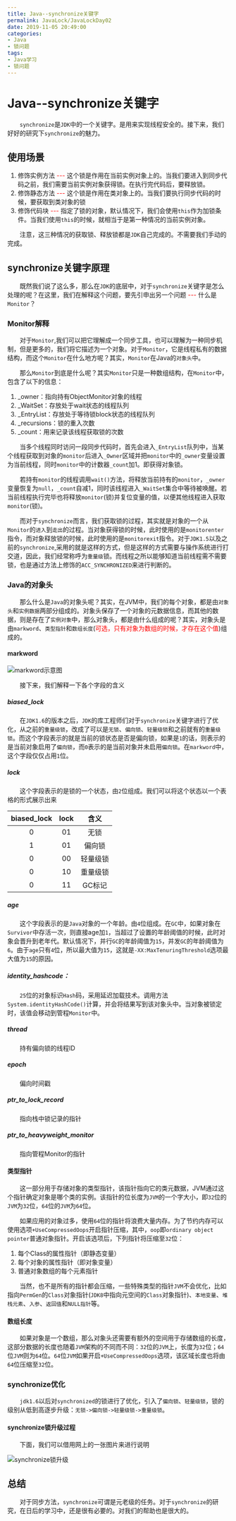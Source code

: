 ```yaml
---
title: Java--synchronize关键字
permalink: JavaLock/JavaLockDay02
date: 2019-11-05 20:49:00
categories:
- Java
- 锁问题
tags:
- Java学习
- 锁问题
---
```


# Java--synchronize关键字

&emsp;&emsp;`synchronize`是`JDK`中的一个关键字。是用来实现线程安全的。接下来，我们好好的研究下`synchronize`的魅力。

## 使用场景

1. 修饰实例方法<span style="color:red;"> --- </span>这个锁是作用在当前实例对象上的。当我们要进入到同步代码之前，我们需要当前实例对象获得锁。在执行完代码后，要释放锁。
2. 修饰静态方法<span style="color:red;"> --- </span>这个锁是作用在类对象上的。当我们要执行同步代码的时候，要获取到类对象的锁
3. 修饰代码块<span style="color:red;"> --- </span>指定了锁的对象，默认情况下，我们会使用`this`作为加锁条件。当我们使用`this`的时候，就相当于是第一种情况的当前实例对象。

&emsp;&emsp;注意，这三种情况的获取锁、释放锁都是`JDK`自己完成的。不需要我们手动的完成。

## synchronize关键字原理

&emsp;&emsp;既然我们说了这么多，那么在`JDK`的底层中，对于`synchronize`关键字是怎么处理的呢？在这里，我们在解释这个问题，要先引申出另一个问题<span style="color:red;"> --- </span>什么是`Monitor`？

### Monitor解释

[^_^]:# (https://blog.csdn.net/wojiao228925661/article/details/100145157)

&emsp;&emsp;对于`Monitor`,我们可以把它理解成一个同步工具，也可以理解为一种同步机制，但是更多的，我们将它描述为一个对象。对于`Monitor`，它是线程私有的数据结构，而这个`Monitor`在什么地方呢？其实，`Monitor`在Java的`对象头`中。

&emsp;&emsp;那么`Monitor`到底是什么呢？其实`Monitor`只是一种数组结构，在`Monitor`中，包含了以下的信息：

1. _owner：指向持有ObjectMonitor对象的线程
2. _WaitSet：存放处于wait状态的线程队列
3. _EntryList：存放处于等待锁block状态的线程队列
4. _recursions：锁的重入次数
5. _count：用来记录该线程获取锁的次数

&emsp;&emsp;当多个线程同时访问一段同步代码时，首先会进入`_EntryList`队列中，当某个线程获取到对象的`monitor`后进入`_Owner`区域并把`monitor`中的`_owner`变量设置为当前线程，同时`monitor`中的计数器`_count`加1。即获得对象锁。

&emsp;&emsp;若持有`monitor`的线程调用`wait()`方法，将释放当前持有的`monitor`，`_owner`变量恢复为`null`，`_count`自减1，同时该线程进入`_WaitSet`集合中等待被唤醒。若当前线程执行完毕也将释放`monitor`(锁)并复位变量的值，以便其他线程进入获取`monitor`(锁)。

&emsp;&emsp;而对于`synchronize`而言，我们获取锁的过程，其实就是对象的一个从`Monitor`的`进入`到`走出`的过程。当对象获得锁的时候，此时使用的是`monitorenter`指令，而对象释放锁的时候，此时使用的是`monitorexit`指令。对于`JDK1.5`以及之前的`synchronize`,采用的就是这样的方式，但是这样的方式需要与操作系统进行打交道，因此，我们经常称呼为`重量级`锁。而线程之所以能够知道当前线程需不需要锁，也是通过方法上修饰的`ACC_SYNCHRONIZED`来进行判断的。

### Java的对象头

[^_^]:# (https://juejin.im/post/5c17964df265da6157056588)
[^_^]:# (https://www.jianshu.com/p/3d38cba67f8b)

&emsp;&emsp;那么什么是`Java`的对象头呢？其实，在JVM中，我们的每个对象，都是由`对象头`和`实例数据`两部分组成的。对象头保存了一个对象的元数据信息，而其他的数据，则是存在了`实例对象`中，那么对象头，都是由什么组成的呢？其实，对象头是由`markword`、`类型指针`和`数组长度`(<span style="color:red;">可选，只有对象为数组的时候，才存在这个值</span>)组成的。

#### markword

![markword示意图](http://static.shengouqiang.cn/blog/img/JavaLock/JavaLockDay02/markword.jpg)

&emsp;&emsp;接下来，我们解释一下各个字段的含义

##### biased_lock

&emsp;&emsp;在`JDK1.6`的版本之后，`JDK`的库工程师们对于`synchronize`关键字进行了优化，从之前的`重量级锁`，改成了可以是`无锁`、`偏向锁`、`轻量级锁`和之前就有的`重量级锁`。而这个字段表示的就是当前的锁状态是否是偏向锁，如果是`1`的话，则表示的是当前对象启用了`偏向锁`，而`0`表示的是当前对象并未启用`偏向锁`。在`markword`中，这个字段仅仅占用`1`位。

##### lock

&emsp;&emsp;这个字段表示的是锁的一个状态，由`2`位组成。我们可以将这个状态以一个表格的形式展示出来

|biased_lock|lock|含义|
|:---:|:---:|:---:|
|0|01|无锁|
|1|01|偏向锁|
|0|00|轻量级锁|
|0|10|重量级锁|
|0|11|GC标记|

##### age

&emsp;&emsp;这个字段表示的是`Java`对象的一个年龄。由`4`位组成。在`GC`中，如果对象在`Survivor`中存活一次，则直接age加`1`，当超过了设置的年龄阈值的时候，此时对象会晋升到老年代。默认情况下，并行`GC`的年龄阈值为`15`，并发`GC`的年龄阈值为`6`。由于`age`只有`4`位，所以最大值为`15`，这就是`-XX:MaxTenuringThreshold`选项最大值为`15`的原因。

##### identity_hashcode：

&emsp;&emsp;`25`位的对象标识`Hash`码，采用延迟加载技术。调用方法`System.identityHashCode()`计算，并会将结果写到该对象头中。当对象被锁定时，该值会移动到管程`Monitor`中。

##### thread

&emsp;&emsp;持有偏向锁的线程ID

##### epoch

&emsp;&emsp;偏向时间戳

##### ptr_to_lock_record

&emsp;&emsp;指向栈中锁记录的指针

##### ptr_to_heavyweight_monitor

&emsp;&emsp;指向管程Monitor的指针

#### 类型指针

&emsp;&emsp;这一部分用于存储对象的类型指针，该指针指向它的类元数据，JVM通过这个指针确定对象是哪个类的实例。该指针的位长度为`JVM`的一个字大小，即`32`位的`JVM`为`32`位，`64`位的`JVM`为`64`位。

&emsp;&emsp;如果应用的对象过多，使用`64`位的指针将浪费大量内存。为了节约内存可以使用选项`+UseCompressedOops`开启指针压缩，其中，`oop`即`ordinary object pointer`普通对象指针。开启该选项后，下列指针将压缩至`32`位：

1. 每个Class的属性指针（即静态变量）
2. 每个对象的属性指针（即对象变量）
3. 普通对象数组的每个元素指针

&emsp;&emsp;当然，也不是所有的指针都会压缩，一些特殊类型的指针`JVM`不会优化，比如指向`PermGen`的`Class`对象指针(`JDK8`中指向元空间的`Class`对象指针)、`本地变量`、`堆栈元素`、`入参`、`返回值`和`NULL指针`等。

#### 数组长度

&emsp;&emsp;如果对象是一个数组，那么对象头还需要有额外的空间用于存储数组的长度，这部分数据的长度也随着`JVM`架构的不同而不同：`32`位的`JVM`上，长度为`32`位；`64`位`JVM`则为`64`位。`64`位`JVM`如果开启`+UseCompressedOops`选项，该区域长度也将由`64`位压缩至`32`位。

### synchronize优化

&emsp;&emsp;`jdk1.6`以后对`synchronized`的锁进行了优化，引入了`偏向锁`、`轻量级锁`，锁的级别从低到高逐步升级：`无锁->偏向锁->轻量级锁->重量级锁`。

#### synchronize锁升级过程

&emsp;&emsp;下面，我们可以借用网上的一张图片来进行说明

![synchronize锁升级](http://static.shengouqiang.cn/blog/img/JavaLock/JavaLockDay02/lockUpdate.jpg)

## 总结

&emsp;&emsp;对于同步方法，`synchronize`可谓是元老级的任务。对于`synchronize`的研究，在日后的学习中，还是很有必要的。对我们的帮助也是很大的。